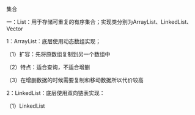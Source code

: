 集合

一：List：用于存储可重复的有序集合；实现类分别为ArrayList、LinkedList、Vector

1：ArrayList：底层使用动态数组实现；

（1）扩容：先将原数组复制到另一个数组中

（2）特点：适合查询，不适合增删

（3）在增删数据的时候需要复制和移动数据所以代价较高

2：LinkedList：底层使用双向链表实现：

（1）LinkedList
